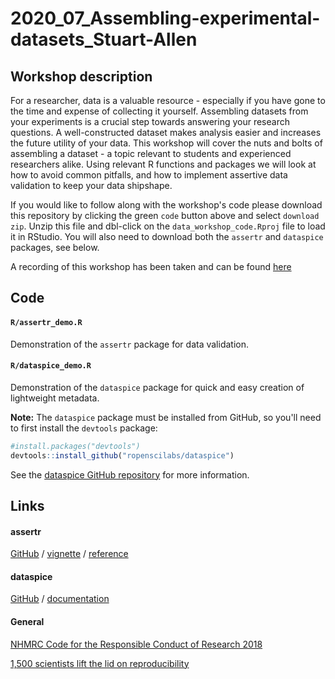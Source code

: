 # 2020_07_Assembling-experimental-datasets_Stuart-Allen

## Workshop description

For a researcher, data is a valuable resource - especially if you have gone to the time and expense of collecting it yourself. Assembling datasets from your experiments is a crucial step towards answering your research questions. A well-constructed dataset makes analysis easier and increases the future utility of your data. This workshop will cover the nuts and bolts of assembling a dataset - a topic relevant to students and experienced researchers alike. Using relevant R functions and packages we will look at how to avoid common pitfalls, and how to implement assertive data validation to keep your data shipshape.

If you would like to follow along with the workshop's code please download this repository by clicking the green `code` button above and select `download zip`. Unzip this file and dbl-click on the `data_workshop_code.Rproj` file to load it in RStudio. You will also need to download both the `assertr` and `dataspice` packages, see below. 

A recording of this workshop has been taken and can be found [here](https://macquarie.zoom.us/rec/share/xt5NDKDR13JJZKv1znHAQvEiD7rIX6a823Me-aZZnxvL924OLdonFhJTW60UAal1)

## Code

#### `R/assertr_demo.R`

Demonstration of the `assertr` package for data validation.

#### `R/dataspice_demo.R`

Demonstration of the `dataspice` package for quick and easy creation of lightweight metadata.

**Note:** The `dataspice` package must be installed from GitHub, so you'll need to first install the `devtools` package:

``` r
#install.packages("devtools")
devtools::install_github("ropenscilabs/dataspice")
```

See the [dataspice GitHub repository](https://github.com/ropenscilabs/dataspice) for more information.

## Links

#### assertr

[GitHub](https://github.com/ropensci/assertr) / [vignette](https://cran.r-project.org/web/packages/assertr/vignettes/assertr.html) / [reference](https://cran.r-project.org/web/packages/assertr/assertr.pdf)

#### dataspice

[GitHub](https://github.com/ropenscilabs/dataspice) / [documentation](https://docs.ropensci.org/dataspice/) 

#### General

[NHMRC Code for the Responsible Conduct of Research 2018](https://www.nhmrc.gov.au/about-us/publications/australian-code-responsible-conduct-research-2018)

[1,500 scientists lift the lid on reproducibility](https://www.nature.com/news/1-500-scientists-lift-the-lid-on-reproducibility-1.19970)

